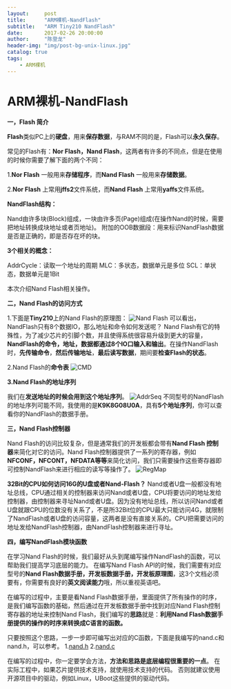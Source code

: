 ```yaml
---
layout:     post
title:      "ARM裸机-NandFlash"
subtitle:   "ARM Tiny210 NandFlash"
date:       2017-02-26 20:00:00
author:     "陈登龙"
header-img: "img/post-bg-unix-linux.jpg"
catalog: true
tags:
    - ARM裸机
---
```



# ARM裸机-NandFlash

**一，Flash 简介**

**Flash**类似PC上的**硬盘**，用来**保存数据**，与RAM不同的是，Flash可以**永久保存**。

常见的Flash有：**Nor Flash，Nand Flash**，这两者有许多的不同点，但是在使用的时候你需要了解下面的两个不同：

1.**Nor Flash** 一般用来**存储程序**，而**Nand Flash** 一般用来**存储数据**。

2.**Nor Flash** 上常用**jffs2**文件系统，而**Nand Flash** 上常用**yaffs**文件系统。


**NandFlash结构：**

Nand由许多块(Block)组成，一块由许多页(Page)组成(在操作Nand的时候，需要把地址转换成块地址或者页地址)。
附加的OOB数据段：用来标识NandFlash数据是否是正确的，即是否存在坏的块。

**3个相关的概念：**

AddrCycle：读取一个地址的周期
MLC：多状态，数据单元是多位
SCL：单状态，数据单元是1Bit

本次介绍Nand Flash相关操作。

**二，Nand Flash的访问方式**

1.下面是**Tiny210**上的Nand Flash的原理图：
![Nand Flash][1]
可以看出，NandFlash只有8个数据IO，那么地址和命令如何发送呢？
Nand Flash有它的特殊性，为了减少芯片的引脚个数，并且使得系统很容易升级到更大的容量，**NandFlash的命令，地址，数据都通过8个IO口输入和输出**。在操作NandFlash时，**先传输命令**，**然后传输地址**，**最后读写数据**，期间要**检查Flash的状态**。

2.Nand Flash的**命令表**
![CMD][2]

**3.Nand Flash的地址序列**

我们在**发送地址的时候会用到这个地址序列**。
![AddrSeq][3]
不同型号的NandFlash的地址序列可能不同，我使用的是**K9K8G08U0A**，具有**5个地址序列**，你可以查看你的NandFlash的数据手册。




**三，Nand Flash控制器**

Nand Flash的访问比较复杂，但是通常我们的开发板都会带有**Nand Flash 控制器**来简化对它的访问。Nand Flash控制器提供了一系列的寄存器，例如**NFCONF，NFCONT，NFDATA等等**来简化访问，我们只需要操作这些寄存器即可控制NandFlash来进行相应的读写等操作了。
![RegMap][4]

**32Bit的CPU如何访问16G的U盘或者Nand-Flash？**
Nand或者U盘一般都没有地址总线，CPU通过相关的控制器来访问Nand或者U盘，CPU将要访问的地址发给控制器，由控制器来寻址Nand或者U盘。因为没有地址总线，所以访问Nand或者U盘就跟CPU的位数没有关系了，不是所32Bit位的CPU最大只能访问4G，就限制了NandFlash或者U盘的访问容量，这两者是没有直接关系的。CPU把需要访问的地址发给NandFlash控制器，由NandFlash控制器来进行寻址。

**四，编写NandFlash模块函数**

在学习Nand Flash的时候，我们最好从头到尾编写操作NandFlash的函数，可以帮助我们提高学习底层的能力。
在编写Nand Flash API的时候，我们需要有对应型号的**Nand Flash数据手册，开发板数据手册，开发板原理图**，这3个文档必须要有，你需要有良好的**英文阅读能力**哦，所以重视英语吧。

在编写的过程中，主要是看Nand Flash数据手册，里面提供了所有操作的时序，是我们编写函数的基础，然后通过在开发板数据手册中找到对应Nand Flash控制寄存器的地址来控制Nand Flash，我们编写的**思路**就是：**利用Nand Flash数据手册提供的操作的时序来转换成C语言的函数。**

只要按照这个思路，一步一步即可编写出对应的C函数，下面是我编写的nand.c和nand.h，可以参考。
1.[nand.h][5]
2.[nand.c][6]


在编写的过程中，你一定要学会方法，**方法和思路是底层编程很重要的一点**。
在实际工程中，如果芯片提供技术支持，就使用技术支持的代码。
否则就建议使用开源项目中的驱动，例如Linux，UBoot这些提供的驱动代码。


  [1]: https://cheng-zhi.github.io/img/post-2017-02-26-NandFlash.png
  [2]: https://cheng-zhi.github.io/img/post-2017-02-26-NandFlashCMD.png
  [3]: https://cheng-zhi.github.io/img/post-2017-02-26-NandFlashAddrSeq.png
  [4]: https://cheng-zhi.github.io/img/post-2017-02-26-NandFlashRegMap.png
  [5]: https://cheng-zhi.github.io/code/NandFlashCtl/nand.h
  [6]: https://cheng-zhi.github.io/code/NandFlashCtl/nand.c
